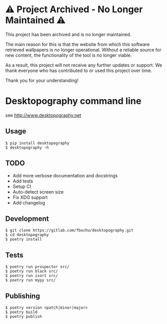 ⚠ Project Archived - No Longer Maintained ⚠
===========================================

This project has been archived and is no longer maintained.

The main reason for this is that the website from which this software retrieved wallpapers is no longer operational. Without a reliable source for new content, the functionality of the tool is no longer viable.

As a result, this project will not receive any further updates or support. We thank everyone who has contributed to or used this project over time.

Thank you for your understanding!

Desktopography command line
===========================

see http://www.desktopography.net

Usage
-----

``` console
$ pip install desktopography
$ desktopography -h
```

TODO
----

- Add more verbose documentation and docstrings
- Add tests
- Setup CI
- Auto-detect screen size
- Fix XDG support
- Add changelog

Development
-----------

``` console
$ git clone https://gitlab.com/fbochu/desktopography.git
$ cd desktopography
$ poetry install
```

Tests
-----

``` console
$ poetry run prospector src/
$ poetry run black src/
$ poetry run isort src/
$ poetry run mypy src/
```

Publishing
----------

``` console
$ poetry version <patch|minor|major>
$ poetry build
$ poetry publish
```
